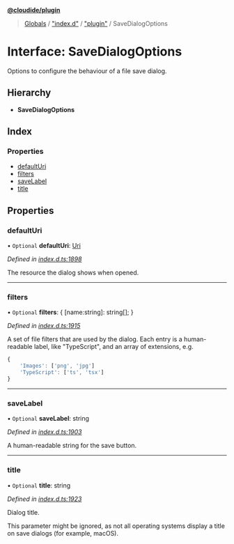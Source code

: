 **[@cloudide/plugin](../README.md)**

> [Globals](../README.md) / ["index.d"](../modules/_index_d_.md) / ["plugin"](../modules/_index_d_._plugin_.md) / SaveDialogOptions

# Interface: SaveDialogOptions

Options to configure the behaviour of a file save dialog.

## Hierarchy

* **SaveDialogOptions**

## Index

### Properties

* [defaultUri](_index_d_._plugin_.savedialogoptions.md#defaulturi)
* [filters](_index_d_._plugin_.savedialogoptions.md#filters)
* [saveLabel](_index_d_._plugin_.savedialogoptions.md#savelabel)
* [title](_index_d_._plugin_.savedialogoptions.md#title)

## Properties

### defaultUri

• `Optional` **defaultUri**: [Uri](../classes/_index_d_._plugin_.uri.md)

*Defined in [index.d.ts:1898](https://github.com/shuyaqian/cloudide-plugin-api/blob/9d985be/index.d.ts#L1898)*

The resource the dialog shows when opened.

___

### filters

• `Optional` **filters**: { [name:string]: string[];  }

*Defined in [index.d.ts:1915](https://github.com/shuyaqian/cloudide-plugin-api/blob/9d985be/index.d.ts#L1915)*

A set of file filters that are used by the dialog. Each entry is a human-readable label,
like "TypeScript", and an array of extensions, e.g.
```ts
{
	'Images': ['png', 'jpg']
	'TypeScript': ['ts', 'tsx']
}
```

___

### saveLabel

• `Optional` **saveLabel**: string

*Defined in [index.d.ts:1903](https://github.com/shuyaqian/cloudide-plugin-api/blob/9d985be/index.d.ts#L1903)*

A human-readable string for the save button.

___

### title

• `Optional` **title**: string

*Defined in [index.d.ts:1923](https://github.com/shuyaqian/cloudide-plugin-api/blob/9d985be/index.d.ts#L1923)*

Dialog title.

This parameter might be ignored, as not all operating systems display a title on save dialogs
(for example, macOS).
